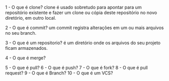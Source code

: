 1 - O que é clone?
	clone é usado sobretudo para apontar para um repositório existente e fazer
 um clone ou cópia deste repositório no novo diretório, em outro local.

2 - O que é commit?
	um commit registra alterações em um ou mais arquivos no seu branch.

3 - O que é um repositorio?
	é um diretório onde os arquivos do seu projeto ficam armazenados.
	
4 - O que é merge?

5 - O que é pull?
6 - O que é push?
7 - O que é fork?
8 - O que é pull request?
9 - O que é Branch?
10 - O que é um VCS?